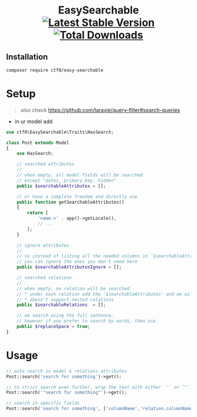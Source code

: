 <h1 align="center">
    EasySearchable
    <br>
    <a href="https://packagist.org/packages/ctf0/easy-searchable"><img src="https://img.shields.io/packagist/v/ctf0/easy-searchable.svg" alt="Latest Stable Version"/></a>
    <a href="https://packagist.org/packages/ctf0/easy-searchable"><img src="https://img.shields.io/packagist/dt/ctf0/easy-searchable.svg" alt="Total Downloads"/></a>
</h1>

## Installation

``` bash
composer require ctf0/easy-searchable
```

# Setup

> also check https://github.com/laravie/query-filter#search-queries

- in ur model add

```php
use ctf0\EasySearchable\Traits\HasSearch;

class Post extends Model
{
    use HasSearch;

    // searched attributes
    //
    // when empty, all model fields will be searched
    // except "dates, primary_key, hidden"
    public $searchableAttributes = [];

    // or have a complete freedom and directly use
    public function getSearchableAttributes()
    {
        return [
            'name->' . app()->getLocale(),
            // ...
        ];
    }

    // ignore attributes
    //
    // so instead of listing all the needed columns in `$searchableAttributes`
    // you can ignore the ones you don't need here
    public $searchableAttributesIgnore = [];

    // searched relations
    //
    // when empty, no relation will be searched
    // * under each relation add the '$searchableAttributes' and we will pick them up automatically
    // * doesn't support nested relations
    public $searchableRelations  = [];

    // we search using the full sentence, 
    // however if you prefer to search by words, then use
    public $replaceSpace = true;
}
```

# Usage

```php
// auto search in model & relations attributes
Post::search('search for something')->get();

// to strict search even further, wrap the text with either `'` or `"`
Post::search('"search for something"')->get();

// search in specific fields
Post::search('search for something', ['columnName','relation.columnName'])->get();
```
